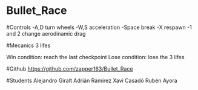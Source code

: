# Bullet_Race

#Controls
-A,D turn wheels
-W,S acceleration
-Space break
-X respawn
-1 and 2 change aerodinamic drag

#Mecanics
3 lifes

Win condition: reach the last checkpoint
Lose condition: lose the 3 lifes

#Github
https://github.com/zapper163/Bullet_Race

#Students
Alejandro Giralt
Adrián Ramírez
Xavi Casadó
Rubén Ayora